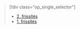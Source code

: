> [!div class="op_single_selector"]
> * [2. frissítés](../articles/storsimple/storsimple-deployment-walkthrough-gov-u2.md)
> * [1. frissítés](../articles/storsimple/storsimple-deployment-walkthrough-gov.md)
> 
> 

